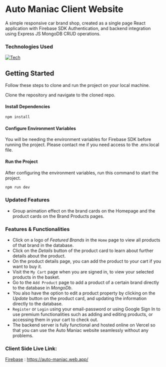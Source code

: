 # Auto Maniac Client Website

A simple responsive car brand shop, created as a single page React application with Firebase SDK Authentication, and backend integration using Express JS MongoDB CRUD operations.

### Technologies Used

[![Tech](https://skillicons.dev/icons?i=js,react,tailwind,firebase,nodejs,express,mongodb&theme=dark)](https://skillicons.dev)

## Getting Started

Follow these steps to clone and run the project on your local machine.

Clone the repository and navigate to the cloned repo.

#### Install Dependencies

```bash
npm install
```

#### Configure Environment Variables

You will be needing the environment variables for Firebase SDK before running the project. Please contact me if you need access to the .env.local file.

#### Run the Project

After configuring the environment variables, run this command to start the project.

```bash
npm run dev
```

### Updated Features

- Group animation effect on the brand cards on the Homepage and the product cards on the Brand Products pages.

### Features & Functionalities

- Click on a logo of _Featured Brands_ in the `Home` page to view all products of that brand in the database.
- Click on the _Details_ button of the product card to learn about further details about the product.
- On the product details page, you can add the product to your cart if you want to buy it.
- Visit the `My Cart` page when you are signed in, to view your selected products in the basket.
- Go to the `Add Product` page to add a product of a certain brand directly to the database in _MongoDb_.
- You also have the option to edit a product property by clicking on the _Update_ button on the product card, and updating the information directly to the database.
- `Register` or `Login` using your email-password or using Google Sign In to use premium functionalities such as adding and editing products, or accessing them in your cart to check out.
- The backend server is fully functional and hosted online on Vercel so that you can use the Auto Maniac website seamlessly without any problems.

### Client Side Live Link:

[Firebase](https://auto-maniac.web.app/) : https://auto-maniac.web.app/
